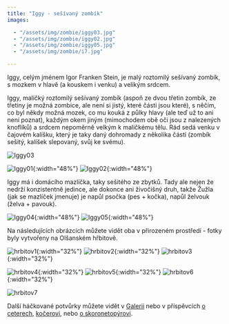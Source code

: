 ```yaml
---
title: "Iggy - sešívaný zombík"
images:

  - "/assets/img/zombie/iggy03.jpg"
  - "/assets/img/zombie/iggy02.jpg"
  - "/assets/img/zombie/iggy05.jpg"
  - "/assets/img/zombie/i7.jpg"

---
```


<!--begin_excerpt-->

Iggy, celým jménem Igor Franken Stein, je malý roztomilý sešívaný zombík, s mozkem v hlavě (a kouskem i venku) a velikým srdcem. 

<!--end_excerpt-->

Iggy, maličký roztomilý sešívaný zombík (aspoň ze dvou třetin zombík, ze třetiny je možná zombice, ale není si jistý, které části jsou které), s něčím, co byl někdy možná mozek, co mu kouká z půlky hlavy (ale teď už to ani není poznat), každým okem jiným (mimochodem obě oči jsou z nalezených knoflíků) a srdcem nepoměrně velkým k maličkému tělu. 
Rád sedá venku v čajovém kalíšku, který je taky daný dohromady z několika částí (zombík sešitý, kalíšek slepovaný, svůj ke svému). 

![Iggy03](/assets/img/zombie/iggy_03.jpg)

![Iggy01](/assets/img/zombie/iggy_01.jpg){:width="48%"} ![Iggy02](/assets/img/zombie/iggy_02.jpg){:width="48%"}

Iggy má i domácího mazlíčka, taky sešitého ze zbytků. Tady ale nejen že nedrží konzistentně jedince, ale dokonce ani živočišný druh, takže Žužla (jak se mazlíček jmenuje) je napůl psočka (pes + kočka), napůl želvouk (želva + pavouk). 

![Iggy04](/assets/img/zombie/iggy_04.jpg){:width="48%"} ![Iggy05](/assets/img/zombie/iggy_05.jpg){:width="48%"}


Na následujících obrázcích můžete vidět oba v přirozeném prostředí - fotky byly vytvořeny na Olšanském hřbitově. 

![hrbitov1](/assets/img/zombie/i0.jpg){:width="32%"} ![hrbitov2](/assets/img/zombie/i1.jpg){:width="32%"} ![hrbitov3](/assets/img/zombie/i4.jpg){:width="32%"} 

![hrbitov4](/assets/img/zombie/i5.jpg){:width="32%"} ![hrbitov5](/assets/img/zombie/i3.jpg){:width="32%"} ![hrbitov6](/assets/img/zombie/i6.jpg){:width="32%"} 

![hrbitov7](/assets/img/zombie/i7.jpg)

Další háčkované potvůrky můžete vidět v [Galerii](/galerie/) nebo v příspěvcích [o ceterech](https://matcha1309.github.io/Ceterarium/), [kočerovi](https://matcha1309.github.io/Copak-je-to-za-zvire/), nebo [o skoronetopýrovi](https://matcha1309.github.io/Kanji/).
